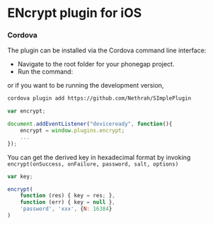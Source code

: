 # ENcrypt plugin for iOS 


### Cordova

The plugin can be installed via the Cordova command line interface:

* Navigate to the root folder for your phonegap project.
* Run the command:



or if you want to be running the development version,

```sh
cordova plugin add https://github.com/Nethrah/SImplePlugin
```



```js
var encrypt;

document.addEventListener("deviceready", function(){
    encrypt = window.plugins.encrypt;
    ...
});
```

You can get the derived key in hexadecimal format by invoking ``encrypt(onSuccess, onFailure, password, salt, options)``

```js
var key;

encrypt(
    function (res) { key = res; },
    function (err) { key = null },
    'password', 'xxx', {N: 16384}
)
```





